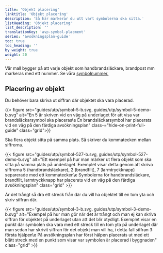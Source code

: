 ```yaml
---
title: 'Objekt placering'
linktitle: 'Objekt placering'
description: 'Så här markerar du utt vart symbolerna ska sitta.'
listHeading: 'Objekt placering'
list_description: ''
translationKey: 'avp-symbol-placment'
series: 'avsökningsplan-guide'
toc: true
toc_heading: ''
by_weight: true
weight: 20
---
```


Vår mall bygger på att varje objekt som handbrandsläckare, brandpost mm markeras med ett nummer. Se våra [symbolnummer.](/guider/avsökningsplan/symbolnummer)

## Placering av objekt

Du behöver bara skriva ut siffran där objektet ska vara placerad.

{{< figure src="guides/utp/symbol-5-b.svg, guides/utp/symbol-5-demo-b.svg" alt="En 5 är skriven vid en väg på underlaget för att visa var brandsläckarsymbol ska placeras\e En brandsläckarsymbol har placerats vid en väg på den färdiga avsökningsplan" class-="hide-on-print-full-guide" class="grid">}}

Ska flera objekt sitta på samma plats. Så skriver du kommatecken mellan siffrorna. 

{{< figure src="guides/utp/symbol-527-b.svg, guides/utp/symbol-527-demo-b.svg" alt="Ett exempel på hur man märker ut flera objekt som ska sitta på samma plats på underlaget. Exemplet visar detta genom att skriva siffrorna 5 (handbrandsläckare), 2 (brandfilt), 7 (larmtryckknapp) separerade med ett kommatecken\e Symbolerna för handbrandsläckare, brandfilt, larmtryckknapp har placerats vid en väg på den färdiga avsökningsplan" class="grid" >}}

Är det trångt så dra ett streck från där du vill ha objektet till en tom yta och skriv siffran där.

{{< figure src="guides/utp/symbol-3-b.svg, guides/utp/symbol-3-demo-b.svg" alt="Exempel på hur man gör när det är trångt och man ej kan skriva siffran för objektet på underlaget utan att det blir otydligt. Exemplet visar en punkt där symbolen ska vara med ett streck till en tom yta på underlaget där man sedan har skrivit siffran för det objekt man vill ha, i detta fall siffran 3 första hjälpen\e På avsökningsplan har först hälpen placerats ut med ett blått streck med en punkt som visar var symbolen är placerad i byggnaden" class="grid" >}}